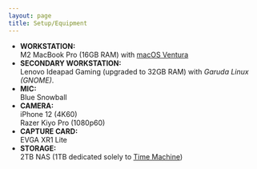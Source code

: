 ```yaml
---
layout: page
title: Setup/Equipment
---
```


- **WORKSTATION:**  
M2 MacBook Pro (16GB RAM) with [macOS Ventura](https://www.apple.com/macos/)
- **SECONDARY WORKSTATION:**  
Lenovo Ideapad Gaming (upgraded to 32GB RAM) with *Garuda Linux (GNOME)*.
- **MIC:**  
Blue Snowball
- **CAMERA:**  
iPhone 12 (4K60)  
Razer Kiyo Pro (1080p60)
- **CAPTURE CARD:**  
EVGA XR1 Lite
- **STORAGE:**  
2TB NAS (1TB dedicated solely to [Time Machine](https://support.apple.com/en-us/HT201250))